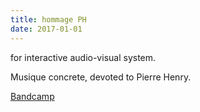 ```yaml
---
title: hommage PH
date: 2017-01-01
---
```

for interactive audio-visual system.

Musique concrete, devoted to Pierre Henry.

[Bandcamp](https://ifarmusiqueconcretecompilation.bandcamp.com/track/hommage-ph)